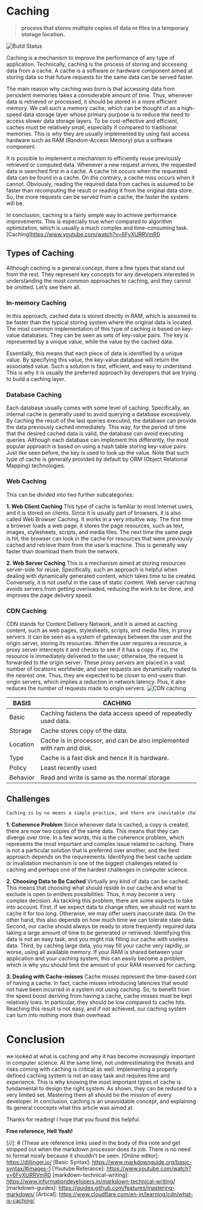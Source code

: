 # **Caching**
>**process that stores multiple copies of data or files in a temporary storage location.**


![Build Status](https://miro.medium.com/max/1360/0*oGWlpmZJ05JaWXQC.png)

Caching is a mechanism to improve the performance of any type of application. Technically, caching is the process of storing and accessing data from a cache. A cache is a software or hardware component aimed at storing data so that future requests for the same data can be served faster.

The main reason why caching was born is that accessing data from persistent memories takes a considerable amount of time. Thus, whenever data is retrieved or processed, it should be stored in a more efficient memory. We call such a memory cache, which can be thought of as a high-speed data storage layer whose primary purpose is to reduce the need to access slower data storage layers. To be cost-effective and efficient, caches must be relatively small, especially if compared to traditional memories. This is why they are usually implemented by using fast access hardware such as RAM (Random-Access Memory) plus a software component.

 It is possible to implement a mechanism to efficiently reuse previously retrieved or computed data. Whenever a new request arrives, the requested data is searched first in a cache. A cache hit occurs when the requested data can be found in a cache. On the contrary, a cache miss occurs when it cannot. Obviously, reading the required data from caches is assumed to be faster than recomputing the result or reading it from the original data store. So, the more requests can be served from a cache, the faster the system will be.

In conclusion, caching is a fairly simple way to achieve performance improvements. This is especially true when compared to algorithm optimization, which is usually a much complex and time-consuming task.
[Caching]https://www.youtube.com/watch?v=6FyXURRVmR0

## Types of Caching
Although caching is a general concept, there a few types that stand out from the rest. They represent key concepts for any developers interested in understanding the most common approaches to caching, and they cannot be omitted. Let’s see them all.

### In-memory Caching
In this approach, cached data is stored directly in RAM, which is assumed to be faster than the typical storing system where the original data is located. The most common implementation of this type of caching is based on key-value databases. They can be seen as sets of key-value pairs. The key is represented by a unique value, while the value by the cached data.

Essentially, this means that each piece of data is identified by a unique value. By specifying this value, the key-value database will return the associated value. Such a solution is fast, efficient, and easy to understand. This is why it is usually the preferred approach by developers that are trying to build a caching layer.

### Database Caching
Each database usually comes with some level of caching. Specifically, an internal cache is generally used to avoid querying a database excessively. By caching the result of the last queries executed, the database can provide the data previously cached immediately. This way, for the period of time that the desired cached data is valid, the database can avoid executing queries. Although each database can implement this differently, the most popular approach is based on using a hash table storing key-value pairs. Just like seen before, the key is used to look up the value. Note that such type of cache is generally provided by default by ORM (Object Relational Mapping) technologies.

### Web Caching
This can be divided into two further subcategories:

**1. Web Client Caching**
This type of cache is familiar to most Internet users, and it is stored on clients. Since it is usually part of browsers, it is also called Web Browser Caching. It works in a very intuitive way. The first time a browser loads a web page, it stores the page resources, such as text, images, stylesheets, scripts, and media files. The next time the same page is hit, the browser can look in the cache for resources that were previously cached and retrieve them from the user’s machine. This is generally way faster than download them from the network.

**2. Web Server Caching**
This is a mechanism aimed at storing resources server-side for reuse. Specifically, such an approach is helpful when dealing with dynamically generated content, which takes time to be created. Conversely, it is not useful in the case of static content. Web server caching avoids servers from getting overloaded, reducing the work to be done, and improves the page delivery speed.

### CDN Caching
CDN stands for Content Delivery Network, and it is aimed at caching content, such as web pages, stylesheets, scripts, and media files, in proxy servers. It can be seen as a system of gateways between the user and the origin server, storing its resources. When the user requires a resource, a proxy server intercepts it and checks to see if it has a copy. If so, the resource is immediately delivered to the user; otherwise, the request is forwarded to the origin server. These proxy servers are placed in a vast number of locations worldwide, and user requests are dynamically routed to the nearest one. Thus, they are expected to be closer to end-users than origin servers, which implies a reduction in network latency. Plus, it also reduces the number of requests made to origin servers.
![CDN caching](https://www.cloudflare.com/img/learning/cdn/what-is-a-cdn/what-is-a-cdn.png)

| BASIS | CACHING |
| ------ | ------ |
| Basic | Caching fastens the data access speed of repeatedly used data. |
| Storage | Cache stores copy of the data. |
| Location | Cache is in processor, and can be also implemented with ram and disk. |
| Type | Cache is a fast disk and hence it is hardware. |
|Policy | Least recently used |
| Behavior | Read and write is same as the normal storage |


## Challenges 
```sh
Caching is by no means a simple practice, and there are inevitable challenges inherent in the subject. Let’s explore the most insidious ones.
```
**1. Coherence Problem**
Since whenever data is cached, a copy is created, there are now two copies of the same data. This means that they can diverge over time. In a few words, this is the coherence problem, which represents the most important and complex issue related to caching. There is not a particular solution that is preferred over another, and the best approach depends on the requirements. Identifying the best cache update or invalidation mechanism is one of the biggest challenges related to caching and perhaps one of the hardest challenges in computer science.

**2. Choosing Data to Be Cached**
Virtually any kind of data can be cached. This means that choosing what should reside in our cache and what to exclude is open to endless possibilities. Thus, it may become a very complex decision. As tackling this problem, there are some aspects to take into account. First, if we expect data to change often, we should not want to cache it for too long. Otherwise, we may offer users inaccurate data. On the other hand, this also depends on how much time we can tolerate stale data. Second, our cache should always be ready to store frequently required data taking a large amount of time to be generated or retrieved. Identifying this data is not an easy task, and you might risk filling our cache with useless data. Third, by caching large data, you may fill your cache very rapidly, or worse, using all available memory. If your RAM is shared between your application and your caching system, this can easily become a problem, which is why you should limit the amount of your RAM reserved for caching.

**3. Dealing with Cache-misses**
Cache misses represent the time-based cost of having a cache. In fact, cache misses introducing latencies that would not have been incurred in a system not using caching. So, to benefit from the speed boost deriving from having a cache, cache misses must be kept relatively lows. In particular, they should be low compared to cache hits. Reaching this result is not easy, and if not achieved, our caching system can turn into nothing more than overhead.

# Conclusion
we looked at what is caching and why it has become increasingly important in computer science. At the same time, not underestimating the threats and risks coming with caching is critical as well. Implementing a properly defined caching system is not an easy task and requires time and experience. This is why knowing the most important types of cache is fundamental to design the right system. As shown, they can be reduced to a very limited set. Mastering them all should be the mission of every developer. In conclusion, caching is an unavoidable concept, and explaining its general concepts what this article was aimed at.

Thanks for reading! I hope that you found this helpful.


**Free reference, Hell Yeah!**

[//]: # (These are reference links used in the body of this note and get stripped out when the markdown processor does its job. There is no need to format nicely because it shouldn't be seen.
   [Online editor]: <https://dillinger.io/>
   [Basic Syntax]: <https://www.markdownguide.org/basic-syntax/#images-1>
   [Youtube Referance]: <https://www.youtube.com/watch?v=6FyXURRVmR0>
   [markdown-technical-writing]: <https://www.informationdevelopers.in/markdown-technical-writing/>
   [markdown-guides]: <https://guides.github.com/features/mastering-markdown/>
   [Artical]: <https://www.cloudflare.com/en-in/learning/cdn/what-is-caching/>